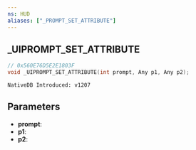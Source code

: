 ```yaml
---
ns: HUD
aliases: ["_PROMPT_SET_ATTRIBUTE"]
---
```

## _UIPROMPT_SET_ATTRIBUTE

```c
// 0x560E76D5E2E1803F
void _UIPROMPT_SET_ATTRIBUTE(int prompt, Any p1, Any p2);
```

```
NativeDB Introduced: v1207
```

## Parameters
* **prompt**:
* **p1**:
* **p2**:
